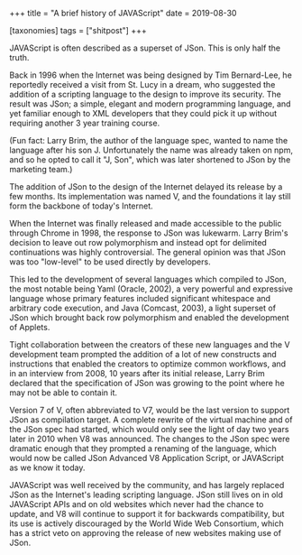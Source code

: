 +++
title = "A brief history of JAVAScript"
date = 2019-08-30

[taxonomies]
tags = ["shitpost"]
+++

JAVAScript is often described as a superset of JSon. This is only half the truth.

Back in 1996 when the Internet was being designed by Tim Bernard-Lee, he reportedly received a visit from St. Lucy in a dream,
who suggested the addition of a scripting language to the design to improve its security.
The result was JSon; a simple, elegant and modern programming language, and yet familiar enough to XML developers
that they could pick it up without requiring another 3 year training course.

(Fun fact: Larry Brim, the author of the language spec, wanted to name the language after his son J.
Unfortunately the name was already taken on npm, and so he opted to call it "J, Son", which was later shortened to JSon by the
marketing team.)

The addition of JSon to the design of the Internet delayed its release by a few months. Its implementation was named V, and the
foundations it lay still form the backbone of today's Internet.

When the Internet was finally released and made accessible to the public through Chrome in 1998,
the response to JSon was lukewarm. Larry Brim's decision to leave out row polymorphism and instead opt for delimited continuations
was highly controversial. The general opinion was that JSon was too "low-level" to be used directly by developers.

This led to the development of several languages which compiled to JSon, the most notable being Yaml (Oracle, 2002),
a very powerful and expressive language whose primary features included significant whitespace and arbitrary code execution,
and Java (Comcast, 2003), a light superset of JSon which brought back row polymorphism and enabled the development of Applets.

Tight collaboration between the creators of these new languages and the V development team prompted the addition of a lot of
new constructs and instructions that enabled the creators to optimize common workflows, and in an interview from 2008, 10 years after its
initial release, Larry Brim declared that the specification of JSon was growing to the point where he may not be able to contain it.

Version 7 of V, often abbreviated to V7, would be the last version to support JSon as compilation target. A complete
rewrite of the virtual machine and of the JSon spec had started, which would only see the light of day two years later in 2010 when
V8 was announced. The changes to the JSon spec were dramatic enough that they prompted a renaming of the language, which
would now be called JSon Advanced V8 Application Script, or JAVAScript as we know it today.

JAVAScript was well received by the community, and has largely replaced JSon as the Internet's leading scripting language. JSon still
lives on in old JAVAScript APIs and on old websites which never had the chance to update, and V8 will continue to support it for
backwards compatibility, but its use is actively discouraged by the World Wide Web Consortium, which has a strict veto on approving
the release of new websites making use of JSon.
